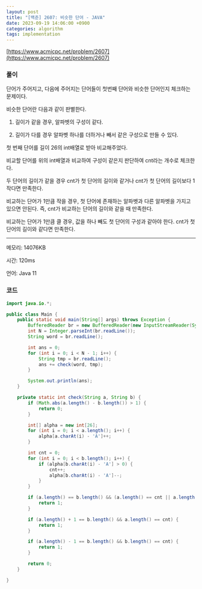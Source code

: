 ```yaml
---
layout: post
title: "[백준] 2607: 비슷한 단어 - JAVA"
date: 2023-09-19 14:06:00 +0900
categories: algorithm
tags: implementation
---
```


[https://www.acmicpc.net/problem/2607](https://www.acmicpc.net/problem/2607)

### 풀이

단어가 주어지고, 다음에 주어지는 단어들이 첫번째 단어와 비슷한 단어인지 체크하는 문제이다.

비슷한 단어란 다음과 같이 판별한다.

1. 길이가 같을 경우, 알파벳의 구성이 같다.

2. 길이가 다를 경우 알파벳 하나를 더하거나 빼서 같은 구성으로 만들 수 있다.

첫 번째 단어를 길이 26의 int배열로 받아 비교해주었다.

비교할 단어를 위의 int배열과 비교하여 구성이 같은지 판단하여 cnt라는 개수로 체크한다.

두 단어의 길이가 같을 경우 cnt가 첫 단어의 길이와 같거나 cnt가 첫 단어의 길이보다 1 작다면 만족한다.

비교하는 단어가 1만큼 작을 경우, 첫 단어에 존재하는 알파벳과 다른 알파벳을 가지고 있으면 안된다. 즉, cnt가 비교하는 단어의 길이와 같을 때 만족한다.

비교하는 단어가 1만큼 클 경우, 값을 하나 빼도 첫 단어의 구성과 같아야 한다. cnt가 첫 단어의 길이와 같다면 만족한다.

---

메모리: 14076KB

시간: 120ms

언어: Java 11

### 코드

```java
import java.io.*;

public class Main {
    public static void main(String[] args) throws Exception {
        BufferedReader br = new BufferedReader(new InputStreamReader(System.in));
        int N = Integer.parseInt(br.readLine());
        String word = br.readLine();

        int ans = 0;
        for (int i = 0; i < N - 1; i++) {
            String tmp = br.readLine();
            ans += check(word, tmp);
        }

        System.out.println(ans);
    }

    private static int check(String a, String b) {
        if (Math.abs(a.length() - b.length()) > 1) {
            return 0;
        }

        int[] alpha = new int[26];
        for (int i = 0; i < a.length(); i++) {
            alpha[a.charAt(i) - 'A']++;
        }

        int cnt = 0;
        for (int i = 0; i < b.length(); i++) {
            if (alpha[b.charAt(i) - 'A'] > 0) {
                cnt++;
                alpha[b.charAt(i) - 'A']--;
            }
        }

        if (a.length() == b.length() && (a.length() == cnt || a.length() - 1 == cnt)) {
            return 1;
        }

        if (a.length() + 1 == b.length() && a.length() == cnt) {
            return 1;
        }

        if (a.length() - 1 == b.length() && b.length() == cnt) {
            return 1;
        }

        return 0;
    }

}
```
